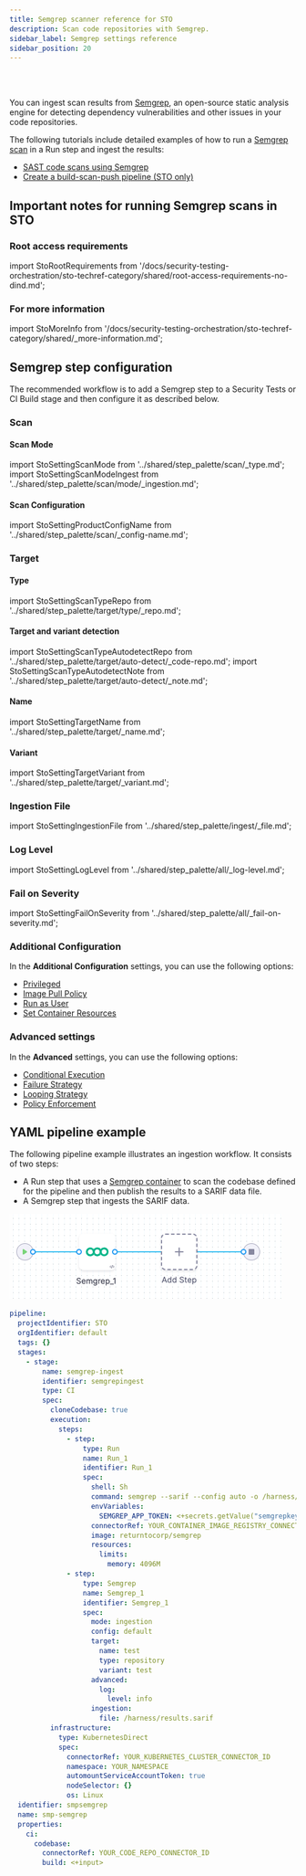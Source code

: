 ```yaml
---
title: Semgrep scanner reference for STO
description: Scan code repositories with Semgrep.
sidebar_label: Semgrep settings reference
sidebar_position: 20
---
```


<DocsTag  backgroundColor= "#cbe2f9" textColor="#0b5cad" text="Code repo scanners"  link="/docs/security-testing-orchestration/sto-techref-category/security-step-settings-reference#code-repo-scanners"  />
<DocsTag  text="Orchestration" link="/docs/security-testing-orchestration/use-sto/orchestrate-and-ingest/run-an-orchestrated-scan-in-sto"  />
<DocsTag  text="Ingestion" link="/docs/security-testing-orchestration/use-sto/orchestrate-and-ingest/sto-workflows-overview#extraction-workflows-in-sto" />

<br/>
<br/>

You can ingest scan results from [Semgrep](https://www.semgrep.com), an open-source static analysis engine for detecting dependency vulnerabilities and other issues in your code repositories.

The following tutorials include detailed examples of how to run a [Semgrep scan](https://semgrep.dev/docs/cli-reference) in a Run step and ingest the results:
- [SAST code scans using Semgrep](./sast-scan-semgrep)
- [Create a build-scan-push pipeline (STO only)](/docs/security-testing-orchestration/use-sto/set-up-sto-pipelines/build-scan-push-sto-only)

## Important notes for running Semgrep scans in STO

<!--

### Docker-in-Docker requirements

import StoDinDRequirements from '/docs/security-testing-orchestration/sto-techref-category/shared/dind-bg-step.md';

<StoDinDRequirements />

-->

### Root access requirements 

import StoRootRequirements from '/docs/security-testing-orchestration/sto-techref-category/shared/root-access-requirements-no-dind.md';

<StoRootRequirements />

### For more information

import StoMoreInfo from '/docs/security-testing-orchestration/sto-techref-category/shared/_more-information.md';

<StoMoreInfo />

## Semgrep step configuration

The recommended workflow is to add a Semgrep step to a Security Tests or CI Build stage and then configure it as described below.

### Scan

<a name="scan-mode"></a>

#### Scan Mode

import StoSettingScanMode from '../shared/step_palette/scan/_type.md';
import StoSettingScanModeIngest from '../shared/step_palette/scan/mode/_ingestion.md';

<StoSettingScanModeIngest />

#### Scan Configuration

import StoSettingProductConfigName from '../shared/step_palette/scan/_config-name.md';

<StoSettingProductConfigName />

### Target

#### Type

import StoSettingScanTypeRepo     from '../shared/step_palette/target/type/_repo.md';

<StoSettingScanTypeRepo />


#### Target and variant detection

import StoSettingScanTypeAutodetectRepo from '../shared/step_palette/target/auto-detect/_code-repo.md';
import StoSettingScanTypeAutodetectNote from '../shared/step_palette/target/auto-detect/_note.md';

<StoSettingScanTypeAutodetectRepo/>
<StoSettingScanTypeAutodetectNote/>


#### Name

import StoSettingTargetName from '../shared/step_palette/target/_name.md';

<StoSettingTargetName />

<a name="target-variant"></a>

#### Variant

import StoSettingTargetVariant from '../shared/step_palette/target/_variant.md';

<StoSettingTargetVariant  />

<!--

#### Workspace (_repository_)

import StoSettingTargetWorkspace from '../shared/step_palette/target/_workspace.md';

<StoSettingTargetWorkspace  />

-->

### Ingestion File

import StoSettingIngestionFile from '../shared/step_palette/ingest/_file.md';

<StoSettingIngestionFile  />

<!--

Log Level, CLI flags, and Fail on Severity
-------------------------------------------------------------------------------------------------

-->

<a name="log-level"></a>

### Log Level

import StoSettingLogLevel from '../shared/step_palette/all/_log-level.md';

<StoSettingLogLevel />

<!-- COMMENT THIS OUT UNTIL SEMGREP ORCHESTRATION IS AVAILABLE

### Additional CLI flags

Use this field to run the [`semgrep`](https://semgrep.dev/docs/cli-reference/) scanner with flags such as:

`--severity=ERROR --use-git-ignore`

With these flags, `semgrep` considers only ERROR severity rules and ignores files included in `.gitignore`. 

import StoSettingCliFlagsCaution from '/docs/security-testing-orchestration/sto-techref-category/shared/step_palette/all/_cli-flags-caution.md';

<StoSettingCliFlagsCaution />

-->

### Fail on Severity

import StoSettingFailOnSeverity from '../shared/step_palette/all/_fail-on-severity.md';

<StoSettingFailOnSeverity />

### Additional Configuration

In the **Additional Configuration** settings, you can use the following options:

* [Privileged](/docs/continuous-integration/use-ci/manage-dependencies/background-step-settings#privileged)
* [Image Pull Policy](/docs/continuous-integration/use-ci/manage-dependencies/background-step-settings#image-pull-policy)
* [Run as User](/docs/continuous-integration/use-ci/manage-dependencies/background-step-settings#run-as-user)
* [Set Container Resources](/docs/continuous-integration/use-ci/manage-dependencies/background-step-settings#set-container-resources)

### Advanced settings

In the **Advanced** settings, you can use the following options:

* [Conditional Execution](/docs/platform/pipelines/step-skip-condition-settings)
* [Failure Strategy](/docs/platform/pipelines/failure-handling/define-a-failure-strategy-on-stages-and-steps)
* [Looping Strategy](/docs/platform/pipelines/looping-strategies/looping-strategies-matrix-repeat-and-parallelism)
* [Policy Enforcement](/docs/platform/governance/policy-as-code/harness-governance-overview)

## YAML pipeline example

The following pipeline example illustrates an ingestion workflow. It consists of two steps:

* A Run step that uses a [Semgrep container](https://hub.docker.com/r/returntocorp/semgrep) to scan the codebase defined for the pipeline and then publish the results to a SARIF data file.
* A Semgrep step that ingests the SARIF data.

![](../static/semgrep-ingest-pipeline.png)

```yaml
pipeline:
  projectIdentifier: STO
  orgIdentifier: default
  tags: {}
  stages:
    - stage:
        name: semgrep-ingest
        identifier: semgrepingest
        type: CI
        spec:
          cloneCodebase: true
          execution:
            steps:
              - step:
                  type: Run
                  name: Run_1
                  identifier: Run_1
                  spec:
                    shell: Sh
                    command: semgrep --sarif --config auto -o /harness/results.sarif /harness
                    envVariables:
                      SEMGREP_APP_TOKEN: <+secrets.getValue("semgrepkey")>
                    connectorRef: YOUR_CONTAINER_IMAGE_REGISTRY_CONNECTOR_ID
                    image: returntocorp/semgrep
                    resources:
                      limits:
                        memory: 4096M
              - step:
                  type: Semgrep
                  name: Semgrep_1
                  identifier: Semgrep_1
                  spec:
                    mode: ingestion
                    config: default
                    target:
                      name: test
                      type: repository
                      variant: test
                    advanced:
                      log:
                        level: info
                    ingestion:
                      file: /harness/results.sarif
          infrastructure:
            type: KubernetesDirect
            spec:
              connectorRef: YOUR_KUBERNETES_CLUSTER_CONNECTOR_ID
              namespace: YOUR_NAMESPACE
              automountServiceAccountToken: true
              nodeSelector: {}
              os: Linux
  identifier: smpsemgrep
  name: smp-semgrep
  properties:
    ci:
      codebase:
        connectorRef: YOUR_CODE_REPO_CONNECTOR_ID
        build: <+input>
```

